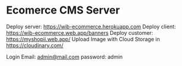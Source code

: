 # Ecomerce CMS Server

Deploy server: https://wib-ecommerce.herokuapp.com
Deploy client: https://wib-ecommerce.web.app/banners
Deploy customer: https://myshopii.web.app/
Upload Image with Cloud Storage in https://cloudinary.com/

Login
Email: admin@mail.com
password: admin